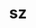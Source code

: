 ---
title: "sz"
layout: cache
categories: [package, develop-2024-01-07]
meta: {"versions": ["1.4.12.3", "2.1.12.5"], "compilers": ["cce@=15.0.1", "gcc@=10.3.0", "gcc@=11.1.0", "gcc@=11.4.0", "gcc@=7.3.1", "gcc@=9.4.0", "oneapi@=2023.2.0"], "oss": ["amzn2", "rhel8", "sle_hpc15", "ubuntu20.04"], "platforms": ["linux"], "targets": ["aarch64", "neoverse_n1", "neoverse_v1", "ppc64le", "x86_64_v3", "x86_64_v4", "zen4"], "stacks": ["aws-isc", "aws-isc-aarch64", "data-vis-sdk", "e4s", "e4s-cray-rhel", "e4s-cray-sles", "e4s-neoverse_v1", "e4s-oneapi", "e4s-power", "e4s-rocm-external", "root"], "num_specs": 23, "num_specs_by_stack": {"aws-isc-aarch64": 2, "root": 23, "aws-isc": 1, "e4s-cray-rhel": 2, "e4s-cray-sles": 2, "e4s-neoverse_v1": 4, "e4s-power": 3, "data-vis-sdk": 2, "e4s": 4, "e4s-rocm-external": 1, "e4s-oneapi": 3}}
spec_details: [{"hash": "xthdss4udzwy7adododyc5tkmddducp3", "compiler": "gcc@=7.3.1", "versions": ["2.1.12.5"], "os": "amzn2", "platform": "linux", "target": "aarch64", "variants": ["build_system=cmake", "build_type=Release", "~fortran", "generator=make", "~hdf5", "~ipo", "~netcdf", "~pastri", "~python", "~random_access", "+shared", "~stats", "~time_compression"], "stacks": ["aws-isc-aarch64", "root"], "size": "-", "tarball": "https://binaries.spack.io/releases/develop-2024-01-07/build_cache/linux-amzn2-aarch64/gcc-7.3.1/sz-2.1.12.5/linux-amzn2-aarch64-gcc-7.3.1-sz-2.1.12.5-xthdss4udzwy7adododyc5tkmddducp3.spack"}, {"hash": "6h2v2thpqiso6xxic6xc4qx53dtifdau", "compiler": "gcc@=7.3.1", "versions": ["2.1.12.5"], "os": "amzn2", "platform": "linux", "target": "neoverse_n1", "variants": ["build_system=cmake", "build_type=Release", "~fortran", "generator=make", "~hdf5", "~ipo", "~netcdf", "~pastri", "~python", "~random_access", "+shared", "~stats", "~time_compression"], "stacks": ["aws-isc-aarch64", "root"], "size": "-", "tarball": "https://binaries.spack.io/releases/develop-2024-01-07/build_cache/linux-amzn2-neoverse_n1/gcc-7.3.1/sz-2.1.12.5/linux-amzn2-neoverse_n1-gcc-7.3.1-sz-2.1.12.5-6h2v2thpqiso6xxic6xc4qx53dtifdau.spack"}, {"hash": "b2dqyvd3mkeztyudnh5viq6pj5g7qtuf", "compiler": "gcc@=7.3.1", "versions": ["2.1.12.5"], "os": "amzn2", "platform": "linux", "target": "x86_64_v3", "variants": ["build_system=cmake", "build_type=Release", "~fortran", "generator=make", "~hdf5", "~ipo", "~netcdf", "~pastri", "~python", "~random_access", "+shared", "~stats", "~time_compression"], "stacks": ["aws-isc", "root"], "size": "-", "tarball": "https://binaries.spack.io/releases/develop-2024-01-07/build_cache/linux-amzn2-x86_64_v3/gcc-7.3.1/sz-2.1.12.5/linux-amzn2-x86_64_v3-gcc-7.3.1-sz-2.1.12.5-b2dqyvd3mkeztyudnh5viq6pj5g7qtuf.spack"}, {"hash": "6pd756xuhzddmrf6jvt6xnzr76jypt5q", "compiler": "cce@=15.0.1", "versions": ["1.4.12.3"], "os": "rhel8", "platform": "linux", "target": "zen4", "variants": ["build_system=autotools", "~fortran", "~hdf5", "~netcdf", "~pastri", "~python", "~random_access", "+shared", "~stats", "~time_compression"], "stacks": ["root", "e4s-cray-rhel"], "size": "-", "tarball": "https://binaries.spack.io/releases/develop-2024-01-07/build_cache/linux-rhel8-zen4/cce-15.0.1/sz-1.4.12.3/linux-rhel8-zen4-cce-15.0.1-sz-1.4.12.3-6pd756xuhzddmrf6jvt6xnzr76jypt5q.spack"}, {"hash": "sdsvg6kshp6p27wfdg5spp47deahb63x", "compiler": "cce@=15.0.1", "versions": ["2.1.12.5"], "os": "rhel8", "platform": "linux", "target": "zen4", "variants": ["build_system=cmake", "build_type=Release", "~fortran", "generator=make", "~hdf5", "~ipo", "~netcdf", "~pastri", "~python", "~random_access", "+shared", "~stats", "~time_compression"], "stacks": ["root", "e4s-cray-rhel"], "size": "-", "tarball": "https://binaries.spack.io/releases/develop-2024-01-07/build_cache/linux-rhel8-zen4/cce-15.0.1/sz-2.1.12.5/linux-rhel8-zen4-cce-15.0.1-sz-2.1.12.5-sdsvg6kshp6p27wfdg5spp47deahb63x.spack"}, {"hash": "you6uo5szliixf4j4dbifqmz55wrm7mh", "compiler": "gcc@=10.3.0", "versions": ["2.1.12.5"], "os": "sle_hpc15", "platform": "linux", "target": "x86_64_v4", "variants": ["build_system=cmake", "build_type=Release", "~fortran", "generator=make", "~hdf5", "~ipo", "~netcdf", "~pastri", "~python", "~random_access", "+shared", "~stats", "~time_compression"], "stacks": ["e4s-cray-sles", "root"], "size": "-", "tarball": "https://binaries.spack.io/releases/develop-2024-01-07/build_cache/linux-sle_hpc15-x86_64_v4/gcc-10.3.0/sz-2.1.12.5/linux-sle_hpc15-x86_64_v4-gcc-10.3.0-sz-2.1.12.5-you6uo5szliixf4j4dbifqmz55wrm7mh.spack"}, {"hash": "rlc5jfuk2malhodu6jwhaoqxtyojno7o", "compiler": "gcc@=10.3.0", "versions": ["1.4.12.3"], "os": "sle_hpc15", "platform": "linux", "target": "x86_64_v4", "variants": ["build_system=autotools", "~fortran", "~hdf5", "~netcdf", "~pastri", "~python", "~random_access", "+shared", "~stats", "~time_compression"], "stacks": ["e4s-cray-sles", "root"], "size": "-", "tarball": "https://binaries.spack.io/releases/develop-2024-01-07/build_cache/linux-sle_hpc15-x86_64_v4/gcc-10.3.0/sz-1.4.12.3/linux-sle_hpc15-x86_64_v4-gcc-10.3.0-sz-1.4.12.3-rlc5jfuk2malhodu6jwhaoqxtyojno7o.spack"}, {"hash": "gglxacjdonwwbpsewnyhjopkdnjji5ui", "compiler": "gcc@=11.4.0", "versions": ["2.1.12.5"], "os": "ubuntu20.04", "platform": "linux", "target": "neoverse_v1", "variants": ["build_system=cmake", "build_type=Release", "~fortran", "generator=make", "~hdf5", "~ipo", "~netcdf", "~pastri", "~python", "~random_access", "+shared", "~stats", "~time_compression"], "stacks": ["e4s-neoverse_v1", "root"], "size": "-", "tarball": "https://binaries.spack.io/releases/develop-2024-01-07/build_cache/linux-ubuntu20.04-neoverse_v1/gcc-11.4.0/sz-2.1.12.5/linux-ubuntu20.04-neoverse_v1-gcc-11.4.0-sz-2.1.12.5-gglxacjdonwwbpsewnyhjopkdnjji5ui.spack"}, {"hash": "aro46hddrbg5stq6pqv3ommocrq3xtq6", "compiler": "gcc@=11.4.0", "versions": ["2.1.12.5"], "os": "ubuntu20.04", "platform": "linux", "target": "neoverse_v1", "variants": ["build_system=cmake", "build_type=Release", "+fortran", "generator=make", "+hdf5", "~ipo", "~netcdf", "~pastri", "~python", "+random_access", "+shared", "~stats", "~time_compression"], "stacks": ["e4s-neoverse_v1", "root"], "size": "-", "tarball": "https://binaries.spack.io/releases/develop-2024-01-07/build_cache/linux-ubuntu20.04-neoverse_v1/gcc-11.4.0/sz-2.1.12.5/linux-ubuntu20.04-neoverse_v1-gcc-11.4.0-sz-2.1.12.5-aro46hddrbg5stq6pqv3ommocrq3xtq6.spack"}, {"hash": "lcycpjenl3hlujfi7naf3ogq5kbljnkh", "compiler": "gcc@=11.4.0", "versions": ["1.4.12.3"], "os": "ubuntu20.04", "platform": "linux", "target": "neoverse_v1", "variants": ["build_system=autotools", "~fortran", "~hdf5", "~netcdf", "~pastri", "~python", "~random_access", "+shared", "~stats", "~time_compression"], "stacks": ["e4s-neoverse_v1", "root"], "size": "-", "tarball": "https://binaries.spack.io/releases/develop-2024-01-07/build_cache/linux-ubuntu20.04-neoverse_v1/gcc-11.4.0/sz-1.4.12.3/linux-ubuntu20.04-neoverse_v1-gcc-11.4.0-sz-1.4.12.3-lcycpjenl3hlujfi7naf3ogq5kbljnkh.spack"}, {"hash": "szyybjwfqipmgqoybj7xkymkdqysdmsm", "compiler": "gcc@=11.4.0", "versions": ["2.1.12.5"], "os": "ubuntu20.04", "platform": "linux", "target": "neoverse_v1", "variants": ["build_system=cmake", "build_type=Release", "~fortran", "generator=make", "~hdf5", "~ipo", "~netcdf", "~pastri", "~python", "~random_access", "+shared", "~stats", "~time_compression"], "stacks": ["e4s-neoverse_v1", "root"], "size": "-", "tarball": "https://binaries.spack.io/releases/develop-2024-01-07/build_cache/linux-ubuntu20.04-neoverse_v1/gcc-11.4.0/sz-2.1.12.5/linux-ubuntu20.04-neoverse_v1-gcc-11.4.0-sz-2.1.12.5-szyybjwfqipmgqoybj7xkymkdqysdmsm.spack"}, {"hash": "p2aviijrhjtur6smycn2py35ep2ii75y", "compiler": "gcc@=9.4.0", "versions": ["2.1.12.5"], "os": "ubuntu20.04", "platform": "linux", "target": "ppc64le", "variants": ["build_system=cmake", "build_type=Release", "~fortran", "generator=make", "~hdf5", "~ipo", "~netcdf", "~pastri", "~python", "~random_access", "+shared", "~stats", "~time_compression"], "stacks": ["root", "e4s-power"], "size": "-", "tarball": "https://binaries.spack.io/releases/develop-2024-01-07/build_cache/linux-ubuntu20.04-ppc64le/gcc-9.4.0/sz-2.1.12.5/linux-ubuntu20.04-ppc64le-gcc-9.4.0-sz-2.1.12.5-p2aviijrhjtur6smycn2py35ep2ii75y.spack"}, {"hash": "pnu4gq2qpyxf5aa3cqy225bjz3yasvqm", "compiler": "gcc@=9.4.0", "versions": ["1.4.12.3"], "os": "ubuntu20.04", "platform": "linux", "target": "ppc64le", "variants": ["build_system=autotools", "~fortran", "~hdf5", "~netcdf", "~pastri", "~python", "~random_access", "+shared", "~stats", "~time_compression"], "stacks": ["root", "e4s-power"], "size": "-", "tarball": "https://binaries.spack.io/releases/develop-2024-01-07/build_cache/linux-ubuntu20.04-ppc64le/gcc-9.4.0/sz-1.4.12.3/linux-ubuntu20.04-ppc64le-gcc-9.4.0-sz-1.4.12.3-pnu4gq2qpyxf5aa3cqy225bjz3yasvqm.spack"}, {"hash": "nkvftwzezihzvgagsrjryfiird5dpbfq", "compiler": "gcc@=9.4.0", "versions": ["2.1.12.5"], "os": "ubuntu20.04", "platform": "linux", "target": "ppc64le", "variants": ["build_system=cmake", "build_type=Release", "~fortran", "generator=make", "~hdf5", "~ipo", "~netcdf", "~pastri", "~python", "~random_access", "+shared", "~stats", "~time_compression"], "stacks": ["root", "e4s-power"], "size": "-", "tarball": "https://binaries.spack.io/releases/develop-2024-01-07/build_cache/linux-ubuntu20.04-ppc64le/gcc-9.4.0/sz-2.1.12.5/linux-ubuntu20.04-ppc64le-gcc-9.4.0-sz-2.1.12.5-nkvftwzezihzvgagsrjryfiird5dpbfq.spack"}, {"hash": "ltzwa47snvfru5j7qvlot4ujwx6optrf", "compiler": "gcc@=11.1.0", "versions": ["2.1.12.5"], "os": "ubuntu20.04", "platform": "linux", "target": "x86_64_v3", "variants": ["build_system=cmake", "build_type=Release", "+fortran", "generator=make", "+hdf5", "~ipo", "~netcdf", "~pastri", "~python", "+random_access", "+shared", "~stats", "~time_compression"], "stacks": ["data-vis-sdk", "root"], "size": "-", "tarball": "https://binaries.spack.io/releases/develop-2024-01-07/build_cache/linux-ubuntu20.04-x86_64_v3/gcc-11.1.0/sz-2.1.12.5/linux-ubuntu20.04-x86_64_v3-gcc-11.1.0-sz-2.1.12.5-ltzwa47snvfru5j7qvlot4ujwx6optrf.spack"}, {"hash": "yihf6nx6qzwnkfexxxvj3jlpdm37ynli", "compiler": "gcc@=11.1.0", "versions": ["2.1.12.5"], "os": "ubuntu20.04", "platform": "linux", "target": "x86_64_v3", "variants": ["build_system=cmake", "build_type=Release", "+fortran", "generator=make", "+hdf5", "~ipo", "~netcdf", "~pastri", "~python", "+random_access", "+shared", "~stats", "~time_compression"], "stacks": ["data-vis-sdk", "root"], "size": "-", "tarball": "https://binaries.spack.io/releases/develop-2024-01-07/build_cache/linux-ubuntu20.04-x86_64_v3/gcc-11.1.0/sz-2.1.12.5/linux-ubuntu20.04-x86_64_v3-gcc-11.1.0-sz-2.1.12.5-yihf6nx6qzwnkfexxxvj3jlpdm37ynli.spack"}, {"hash": "unqi24niz6qugibbw3uuqiaanrje7lld", "compiler": "gcc@=11.4.0", "versions": ["2.1.12.5"], "os": "ubuntu20.04", "platform": "linux", "target": "x86_64_v3", "variants": ["build_system=cmake", "build_type=Release", "+fortran", "generator=make", "+hdf5", "~ipo", "~netcdf", "~pastri", "~python", "+random_access", "+shared", "~stats", "~time_compression"], "stacks": ["root", "e4s"], "size": "-", "tarball": "https://binaries.spack.io/releases/develop-2024-01-07/build_cache/linux-ubuntu20.04-x86_64_v3/gcc-11.4.0/sz-2.1.12.5/linux-ubuntu20.04-x86_64_v3-gcc-11.4.0-sz-2.1.12.5-unqi24niz6qugibbw3uuqiaanrje7lld.spack"}, {"hash": "jldk3jmfiqsk4w7zivan7xyfz52es7we", "compiler": "gcc@=11.4.0", "versions": ["2.1.12.5"], "os": "ubuntu20.04", "platform": "linux", "target": "x86_64_v3", "variants": ["build_system=cmake", "build_type=Release", "~fortran", "generator=make", "~hdf5", "~ipo", "~netcdf", "~pastri", "~python", "~random_access", "+shared", "~stats", "~time_compression"], "stacks": ["e4s-rocm-external", "root", "e4s"], "size": "-", "tarball": "https://binaries.spack.io/releases/develop-2024-01-07/build_cache/linux-ubuntu20.04-x86_64_v3/gcc-11.4.0/sz-2.1.12.5/linux-ubuntu20.04-x86_64_v3-gcc-11.4.0-sz-2.1.12.5-jldk3jmfiqsk4w7zivan7xyfz52es7we.spack"}, {"hash": "bh2iktltfhpmj6dgjhvi62imnh73pjvj", "compiler": "gcc@=11.4.0", "versions": ["1.4.12.3"], "os": "ubuntu20.04", "platform": "linux", "target": "x86_64_v3", "variants": ["build_system=autotools", "~fortran", "~hdf5", "~netcdf", "~pastri", "~python", "~random_access", "+shared", "~stats", "~time_compression"], "stacks": ["root", "e4s"], "size": "-", "tarball": "https://binaries.spack.io/releases/develop-2024-01-07/build_cache/linux-ubuntu20.04-x86_64_v3/gcc-11.4.0/sz-1.4.12.3/linux-ubuntu20.04-x86_64_v3-gcc-11.4.0-sz-1.4.12.3-bh2iktltfhpmj6dgjhvi62imnh73pjvj.spack"}, {"hash": "z6ylgqgykiiwgtgikykyrhik7zujeikd", "compiler": "gcc@=11.4.0", "versions": ["2.1.12.5"], "os": "ubuntu20.04", "platform": "linux", "target": "x86_64_v3", "variants": ["build_system=cmake", "build_type=Release", "~fortran", "generator=make", "~hdf5", "~ipo", "~netcdf", "~pastri", "~python", "~random_access", "+shared", "~stats", "~time_compression"], "stacks": ["root", "e4s"], "size": "-", "tarball": "https://binaries.spack.io/releases/develop-2024-01-07/build_cache/linux-ubuntu20.04-x86_64_v3/gcc-11.4.0/sz-2.1.12.5/linux-ubuntu20.04-x86_64_v3-gcc-11.4.0-sz-2.1.12.5-z6ylgqgykiiwgtgikykyrhik7zujeikd.spack"}, {"hash": "7brcrgesocamhp4uych3yeuumj7jtwpe", "compiler": "oneapi@=2023.2.0", "versions": ["2.1.12.5"], "os": "ubuntu20.04", "platform": "linux", "target": "x86_64_v3", "variants": ["build_system=cmake", "build_type=Release", "~fortran", "generator=make", "~hdf5", "~ipo", "~netcdf", "~pastri", "~python", "~random_access", "+shared", "~stats", "~time_compression"], "stacks": ["e4s-oneapi", "root"], "size": "-", "tarball": "https://binaries.spack.io/releases/develop-2024-01-07/build_cache/linux-ubuntu20.04-x86_64_v3/oneapi-2023.2.0/sz-2.1.12.5/linux-ubuntu20.04-x86_64_v3-oneapi-2023.2.0-sz-2.1.12.5-7brcrgesocamhp4uych3yeuumj7jtwpe.spack"}, {"hash": "ai3bsnkwwhyrbi4lflw6az6j3qzdv4mo", "compiler": "oneapi@=2023.2.0", "versions": ["1.4.12.3"], "os": "ubuntu20.04", "platform": "linux", "target": "x86_64_v3", "variants": ["build_system=autotools", "~fortran", "~hdf5", "~netcdf", "~pastri", "~python", "~random_access", "+shared", "~stats", "~time_compression"], "stacks": ["e4s-oneapi", "root"], "size": "-", "tarball": "https://binaries.spack.io/releases/develop-2024-01-07/build_cache/linux-ubuntu20.04-x86_64_v3/oneapi-2023.2.0/sz-1.4.12.3/linux-ubuntu20.04-x86_64_v3-oneapi-2023.2.0-sz-1.4.12.3-ai3bsnkwwhyrbi4lflw6az6j3qzdv4mo.spack"}, {"hash": "dbh4uoqxitx6ryxireodh5fej6uom6i5", "compiler": "oneapi@=2023.2.0", "versions": ["2.1.12.5"], "os": "ubuntu20.04", "platform": "linux", "target": "x86_64_v3", "variants": ["build_system=cmake", "build_type=Release", "~fortran", "generator=make", "~hdf5", "~ipo", "~netcdf", "~pastri", "~python", "~random_access", "+shared", "~stats", "~time_compression"], "stacks": ["e4s-oneapi", "root"], "size": "-", "tarball": "https://binaries.spack.io/releases/develop-2024-01-07/build_cache/linux-ubuntu20.04-x86_64_v3/oneapi-2023.2.0/sz-2.1.12.5/linux-ubuntu20.04-x86_64_v3-oneapi-2023.2.0-sz-2.1.12.5-dbh4uoqxitx6ryxireodh5fej6uom6i5.spack"}]
---